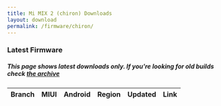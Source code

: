 ```yaml
---
title: Mi MIX 2 (chiron) Downloads
layout: download
permalink: /firmware/chiron/
---
```


### Latest Firmware
##### This page shows latest downloads only. If you're looking for old builds check [the archive](/archive/firmware/chiron/)


<div class="table-responsive-md" style="margin-top: 25px;">
<table id="firmware" class="compact table table-striped table-hover table-sm">
    <thead class="thead-dark">
        <tr>
            <th>Branch</th>
            <th>MIUI</th>
            <th>Android</th>
            <th>Region</th>
            <th>Updated</th>
            <th>Link</th>
        </tr>
    </thead>
    <script>loadFirmwareDownloads('chiron', 'latest')</script>
</table>
</div>
